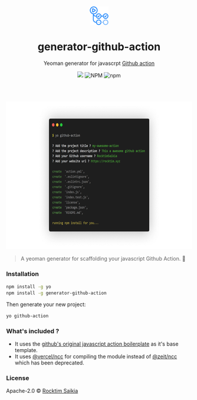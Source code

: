 <p align="center"><img src="https://github.com/rocktimsaikia/generator-github-action/blob/master/.github/logo.png?raw=true" height="50px"></p>

<h1 align="center"> generator-github-action</h1>

<p align="center"> Yeoman generator for javascrpt <a href="https://github.com/actions/javascript-action">Github action</a></p>

<p align="center">
<img src="https://github.com/rocktimsaikia/generator-github-action/workflows/build/badge.svg"/>
<img alt="NPM" src="https://img.shields.io/npm/l/generator-github-action"/>
<img alt="npm" src="https://img.shields.io/npm/v/generator-github-action"/>
</p>
<br><br>

<p align="center"><a href="#"><img src="https://github.com/rocktimsaikia/generator-github-action/blob/master/.github/frame.png" height="400px"></a></p>

> A yeoman generator for scaffolding your javascript Github Action. 🦄

### Installation

```bash
npm install -g yo
npm install -g generator-github-action
```

Then generate your new project:

```bash
yo github-action
```

### What's included ?

- It uses the [github's original javascript action boilerplate][github-action] as it's base template.
- It uses [@vercel/ncc][vercel] for compiling the module instead of [@zeit/ncc][zeit] which has been deprecated.

### License

Apache-2.0 © [Rocktim Saikia](https://rocktim.xyz)

[vercel]: https://www.npmjs.com/package/@vercel/ncc
[zeit]: https://www.npmjs.com/package/@zeit/ncc
[github-action]: https://github.com/actions/javascript-action
[npm-image]: https://badge.fury.io/js/generator-github-action.svg
[npm-url]: https://npmjs.org/package/generator-github-action
